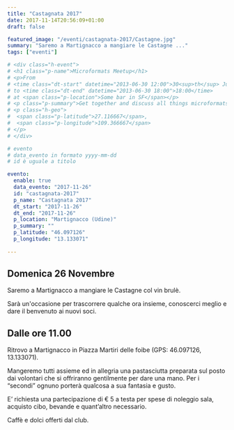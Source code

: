```yaml
---
title: "Castagnata 2017"
date: 2017-11-14T20:56:09+01:00
draft: false

featured_image: "/eventi/castagnata-2017/Castagne.jpg"
summary: "Saremo a Martignacco a mangiare le Castagne ..."
tags: ["eventi"]

# <div class="h-event">
# <h1 class="p-name">Microformats Meetup</h1>
# <p>From 
# <time class="dt-start" datetime="2013-06-30 12:00">30<sup>th</sup> June 2013, 12:00</time>
# to <time class="dt-end" datetime="2013-06-30 18:00">18:00</time>
# at <span class="p-location">Some bar in SF</span></p>
# <p class="p-summary">Get together and discuss all things microformats-related.</p>
# <p class="h-geo">
#  <span class="p-latitude">27.116667</span>,
#  <span class="p-longitude">109.366667</span>
# </p>
# </div>

# evento 
# data_evento in formato yyyy-mm-dd
# id è uguale a titolo

evento:
  enable: true
  data_evento: "2017-11-26"
  id: "castagnata-2017"
  p_name: "Castagnata 2017"
  dt_start: "2017-11-26"
  dt_end: "2017-11-26"
  p_location: "Martignacco (Udine)"
  p_summary: ""
  p_latitude: "46.097126"
  p_longitude: "13.133071"
  
---
```


## Domenica 26 Novembre

Saremo a Martignacco a mangiare le Castagne col vin brulè.

Sarà un'occasione per trascorrere qualche ora insieme, conoscerci meglio e dare il benvenuto ai nuovi soci.

## Dalle ore 11.00

Ritrovo a Martignacco in Piazza Martiri delle foibe (GPS: 46.097126, 13.133071).

Mangeremo tutti assieme ed in allegria una pastasciutta preparata sul posto dai volontari che si offriranno gentilmente per dare una mano. Per i “secondi” ognuno porterà qualcosa a sua fantasia e gusto.

E’ richiesta una partecipazione di € 5 a testa per spese di noleggio sala, acquisto cibo, bevande e quant’altro necessario.

Caffè e dolci offerti dal club.
